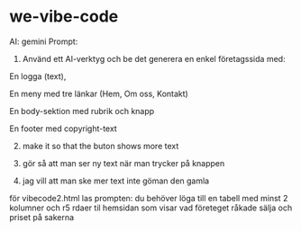 # we-vibe-code

AI: gemini
Prompt:
1. Använd ett AI-verktyg och be det generera en enkel företagssida med:

En logga (text), 

En meny med tre länkar (Hem, Om oss, Kontakt)

En body-sektion med rubrik och knapp

En footer med copyright-text

2. make it so that the buton shows more text

3. gör så att man ser ny text när man trycker på knappen

4. jag vill att man ske mer text inte göman den gamla

för vibecode2.html
 las prompten: du behöver löga till en tabell med minst 2 kolumner och r5 rdaer til hemsidan som visar vad företeget råkade sälja och priset på sakerna
